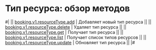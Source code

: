 # Тип ресурса: обзор методов


#|
|| [booking.v1.resourceType.add](./booking-v1-resourcetype-add.md) | Добавляет новый тип ресурса ||
|| [booking.v1.resourceType.delete](./booking-v1-resourcetype-delete.md) | Удаляет тип ресурса ||
|| [booking.v1.resourceType.get](./booking-v1-resourcetype-get.md) | Получает тип ресурса ||
|| [booking.v1.resourceType.list](./booking-v1-resourcetype-list.md) | Получает список типов ресурсов ||
|| [booking.v1.resourceType.update](./booking-v1-resourcetype-update.md) | Обновляет тип ресурса ||
|#
